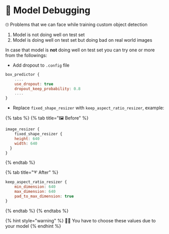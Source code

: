 # 🐞 Model Debugging

🙄 Problems that we can face while training custom object detection

1. Model is not doing well on test set
2. Model is doing well on test set but doing bad on real world images

In case that model is **not** doing well on test set you can try one or more from the followings:

* Add dropout to `.config` file

```javascript
box_predictor {
    ....
    use_dropout: true
    dropout_keep_probability: 0.8
    ....
}
```

* Replace `fixed_shape_resizer` with `keep_aspect_ratio_resizer`, example:

{% tabs %}
{% tab title="🖼 Before" %}
```javascript
image_resizer {
    fixed_shape_resizer {
    height: 640
    width: 640
  }
}
```
{% endtab %}

{% tab title="➰ After" %}
```javascript
keep_aspect_ratio_resizer {
    min_dimension: 640
    max_dimension: 640
    pad_to_max_dimension: true
}
```
{% endtab %}
{% endtabs %}

{% hint style="warning" %}
👮‍♀️ You have to choose these values due to your model
{% endhint %}

